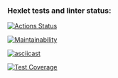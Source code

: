 ### Hexlet tests and linter status:
[![Actions Status](https://github.com/vareshka0101/frontend-project-46/actions/workflows/hexlet-check.yml/badge.svg)](https://github.com/vareshka0101/frontend-project-46/actions)

[![Maintainability](https://api.codeclimate.com/v1/badges/2a08250bfa126a5f54f5/maintainability)](https://codeclimate.com/github/vareshka0101/frontend-project-46/maintainability)

[![asciicast](https://asciinema.org/a/oP6kBu4U06j0OyfSyZzogLQf5.svg)](https://asciinema.org/a/oP6kBu4U06j0OyfSyZzogLQf5)

[![Test Coverage](https://api.codeclimate.com/v1/badges/cec6733fff1e4b93425c/test_coverage)](https://codeclimate.com/github/vareshka0101/frontend-project-44/test_coverage)
